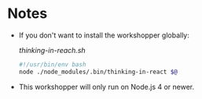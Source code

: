# Notes

- If you don't want to install the workshopper globally:
  
    *thinking-in-reach.sh*

    ```bash
    #!/usr/bin/env bash
    node ./node_modules/.bin/thinking-in-react $@
    ```

- This workshopper will only run on Node.js 4 or newer.
